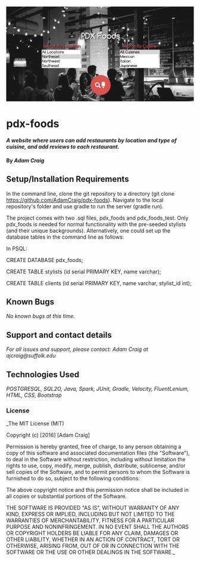 ![Home Page](screenshot.png)

# pdx-foods

#### _A website where users can add restaurants by location and type of cuisine, and add reviews to each restaurant._

#### By _**Adam Craig**_

## Setup/Installation Requirements

In the command line, clone the git repository to a directory (git clone https://github.com/AdamCraig/pdx-foods). Navigate to the local repository's folder and use gradle to run the server (gradle run).

The project comes with two .sql files, pdx_foods and pdx_foods_test. Only pdx_foods is needed for normal functionality with the pre-seeded stylists (and their unique backgrounds). Alternatively, one could set up the database tables in the command line as follows:

In PSQL:

CREATE DATABASE pdx_foods;

CREATE TABLE stylists (id serial PRIMARY KEY, name varchar);

CREATE TABLE clients (id serial PRIMARY KEY, name varchar, stylist_id int);

## Known Bugs

_No known bugs at this time._

## Support and contact details

_For all issues and support, please contact:
Adam Craig at ajcraig@suffolk.edu_

## Technologies Used

_POSTGRESQL, SQL2O, Java, Spark, JUnit, Gradle, Velocity, FluentLenium, HTML, CSS, Bootstrap_

### License

_The MIT License (MIT)

Copyright (c) [2016] [Adam Craig]

Permission is hereby granted, free of charge, to any person obtaining a copy
of this software and associated documentation files (the "Software"), to deal
in the Software without restriction, including without limitation the rights
to use, copy, modify, merge, publish, distribute, sublicense, and/or sell
copies of the Software, and to permit persons to whom the Software is
furnished to do so, subject to the following conditions:

The above copyright notice and this permission notice shall be included in all
copies or substantial portions of the Software.

THE SOFTWARE IS PROVIDED "AS IS", WITHOUT WARRANTY OF ANY KIND, EXPRESS OR
IMPLIED, INCLUDING BUT NOT LIMITED TO THE WARRANTIES OF MERCHANTABILITY,
FITNESS FOR A PARTICULAR PURPOSE AND NONINFRINGEMENT. IN NO EVENT SHALL THE
AUTHORS OR COPYRIGHT HOLDERS BE LIABLE FOR ANY CLAIM, DAMAGES OR OTHER
LIABILITY, WHETHER IN AN ACTION OF CONTRACT, TORT OR OTHERWISE, ARISING FROM,
OUT OF OR IN CONNECTION WITH THE SOFTWARE OR THE USE OR OTHER DEALINGS IN THE
SOFTWARE._

